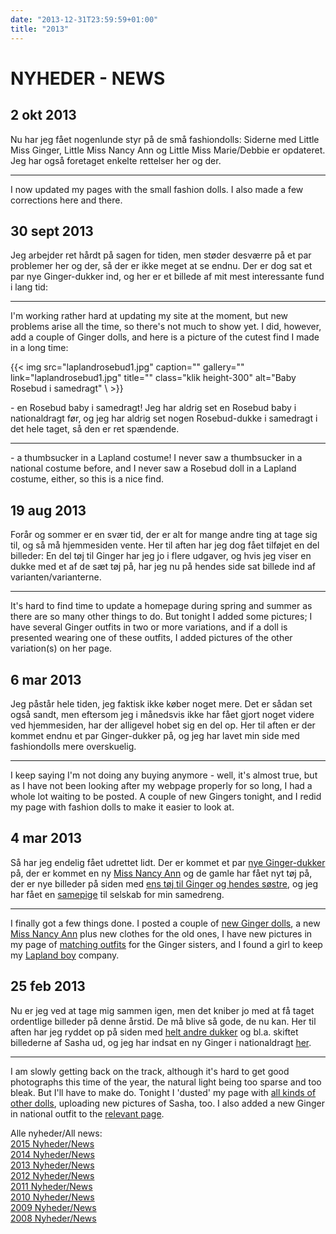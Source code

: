 ```yaml
---
date: "2013-12-31T23:59:59+01:00"
title: "2013"
---
```


# NYHEDER - NEWS


## 2 okt 2013

Nu har jeg fået nogenlunde styr på de små fashiondolls: Siderne med
Little Miss Ginger, Little Miss Nancy Ann og Little Miss Marie/Debbie er
opdateret. Jeg har også foretaget enkelte rettelser her og der.

------------------------------------------------------------------------

I now updated my pages with the small fashion dolls. I also made a few
corrections here and there.

## 30 sept 2013

Jeg arbejder ret hårdt på sagen for tiden, men støder desværre på et par
problemer her og der, så der er ikke meget at se endnu. Der er dog sat
et par nye Ginger-dukker ind, og her er et billede af mit mest
interessante fund i lang tid:

------------------------------------------------------------------------

I'm working rather hard at updating my site at the moment, but new
problems arise all the time, so there's not much to show yet. I did,
however, add a couple of Ginger dolls, and here is a picture of the
cutest find I made in a long time:

{{< img src="laplandrosebud1.jpg" 
    caption="" 
    gallery=""
    link="laplandrosebud1.jpg" 
    title=""
    class="klik height-300" 
    alt="Baby Rosebud i samedragt" 
\ >}}


\- en Rosebud baby i samedragt! Jeg har aldrig set en Rosebud baby i
nationaldragt før, og jeg har aldrig set nogen Rosebud-dukke i samedragt
i det hele taget, så den er ret spændende.

------------------------------------------------------------------------

\- a thumbsucker in a Lapland costume! I never saw a thumbsucker in a
national costume before, and I never saw a Rosebud doll in a Lapland
costume, either, so this is a nice find.

## 19 aug 2013

Forår og sommer er en svær tid, der er alt for mange andre ting at tage
sig til, og så må hjemmesiden vente. Her til aften har jeg dog fået
tilføjet en del billeder: En del tøj til Ginger har jeg jo i flere
udgaver, og hvis jeg viser en dukke med et af de sæt tøj på, har jeg nu
på hendes side sat billede ind af varianten/varianterne.

------------------------------------------------------------------------

It's hard to find time to update a homepage during spring and summer as
there are so many other things to do. But tonight I added some pictures;
I have several Ginger outfits in two or more variations, and if a doll
is presented wearing one of these outfits, I added pictures of the other
variation(s) on her page.

## 6 mar 2013

Jeg påstår hele tiden, jeg faktisk ikke køber noget mere. Det er sådan
set også sandt, men eftersom jeg i månedsvis ikke har fået gjort noget
videre ved hjemmesiden, har der alligevel hobet sig en del op. Her til
aften er der kommet endnu et par Ginger-dukker på, og jeg har lavet min
side med fashiondolls mere overskuelig.

------------------------------------------------------------------------

I keep saying I'm not doing any buying anymore - well, it's almost true,
but as I have not been looking after my webpage properly for so long, I
had a whole lot waiting to be posted. A couple of new Gingers tonight,
and I redid my page with fashion dolls to make it easier to look at.


## 4 mar 2013

Så har jeg endelig fået udrettet lidt. Der er kommet et par [nye Ginger-dukker](gingerdukkerne) på, der er kommet en ny [Miss Nancy Ann](missnancyann) og de gamle har fået nyt tøj på, der er nye
billeder på siden med [ens tøj til Ginger og hendes søstre](sisters), og jeg har fået en
[samepige](engelske#same) til selskab for min samedreng.

------------------------------------------------------------------------

I finally got a few things done. I posted a couple of [new Ginger
dolls](gingerdukkerne), a new [Miss Nancy Ann](missnancyann)
plus new clothes for the old ones, I have new pictures in my page of
[matching outfits](sisters) for the Ginger sisters, and I found a
girl to keep my [Lapland boy](engelske#same) company.


## 25 feb 2013

Nu er jeg ved at tage mig sammen igen, men det kniber jo med at få taget
ordentlige billeder på denne årstid. De må blive så gode, de nu kan. Her
til aften har jeg ryddet op på siden med [helt andre dukker](andre_dukker) og bl.a. skiftet billederne af Sasha ud, og
jeg har indsat en ny Ginger i nationaldragt [her](national).

------------------------------------------------------------------------

I am slowly getting back on the track, although it's hard to get good
photographs this time of the year, the natural light being too sparse
and too bleak. But I'll have to make do. Tonight I 'dusted' my page with
[all kinds of other dolls](andre_dukker), uploading new pictures
of Sasha, too. I also added a new Ginger in national outfit to the
[relevant page](national).


Alle nyheder/All news:\
[2015 Nyheder/News](/news/2015)\
[2014 Nyheder/News](/news/2014)\
[2013 Nyheder/News](/news/2013)\
[2012 Nyheder/News](/news/2012)\
[2011 Nyheder/News](/news/2011)\
[2010 Nyheder/News](/news/2010)\
[2009 Nyheder/News](/news/2009)\
[2008 Nyheder/News](/news/2008)
